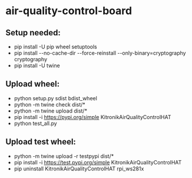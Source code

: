 # air-quality-control-board
## Setup needed:
- pip install -U pip wheel setuptools
- pip install --no-cache-dir --force-reinstall --only-binary=cryptography cryptography
- pip install -U twine
## Upload wheel:
- python setup.py sdist bdist_wheel
- python -m twine check dist/*
- python -m twine upload dist/*
- pip install -i https://pypi.org/simple KitronikAirQualityControlHAT
- python test_all.py
## Upload test wheel:
- python -m twine upload -r testpypi dist/*
- pip install -i https://test.pypi.org/simple KitronikAirQualityControlHAT
- pip uninstall KitronikAirQualityControlHAT rpi_ws281x
